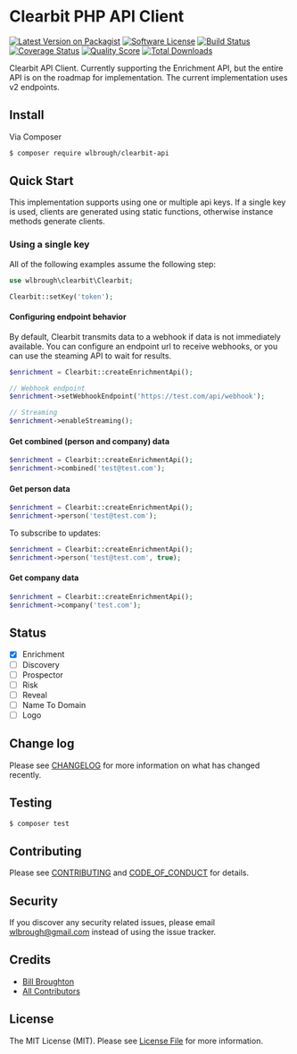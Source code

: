 # Clearbit PHP API Client

[![Latest Version on Packagist][ico-version]][link-packagist]
[![Software License][ico-license]](LICENSE.md)
[![Build Status][ico-travis]][link-travis]
[![Coverage Status][ico-scrutinizer]][link-scrutinizer]
[![Quality Score][ico-code-quality]][link-code-quality]
[![Total Downloads][ico-downloads]][link-downloads]

Clearbit API Client. Currently supporting the Enrichment API, but the entire API is on the roadmap for implementation. The current implementation uses v2 endpoints.

## Install

Via Composer

``` bash
$ composer require wlbrough/clearbit-api
```

## Quick Start

This implementation supports using one or multiple api keys. If a single key is used, clients are generated using static functions, otherwise instance methods generate clients.

### Using a single key

All of the following examples assume the following step:

```php
use wlbrough\clearbit\Clearbit;

Clearbit::setKey('token');
```

#### Configuring endpoint behavior

By default, Clearbit transmits data to a webhook if data is not immediately available. You can configure an endpoint url to receive webhooks, or you can use the steaming API to wait for results.

```php
$enrichment = Clearbit::createEnrichmentApi();

// Webhook endpoint
$enrichment->setWebhookEndpoint('https://test.com/api/webhook');

// Streaming
$enrichment->enableStreaming();
```

#### Get combined (person and company) data

```php
$enrichment = Clearbit::createEnrichmentApi();
$enrichment->combined('test@test.com');
```

#### Get person data

```php
$enrichment = Clearbit::createEnrichmentApi();
$enrichment->person('test@test.com');
```

To subscribe to updates:

```php
$enrichment = Clearbit::createEnrichmentApi();
$enrichment->person('test@test.com', true);
```

#### Get company data

```php
$enrichment = Clearbit::createEnrichmentApi();
$enrichment->company('test.com');
```

## Status

- [x] Enrichment
- [ ] Discovery
- [ ] Prospector
- [ ] Risk
- [ ] Reveal
- [ ] Name To Domain
- [ ] Logo

## Change log

Please see [CHANGELOG](CHANGELOG.md) for more information on what has changed recently.

## Testing

``` bash
$ composer test
```

## Contributing

Please see [CONTRIBUTING](CONTRIBUTING.md) and [CODE_OF_CONDUCT](CODE_OF_CONDUCT.md) for details.

## Security

If you discover any security related issues, please email wlbrough@gmail.com instead of using the issue tracker.

## Credits

- [Bill Broughton][link-author]
- [All Contributors][link-contributors]

## License

The MIT License (MIT). Please see [License File](LICENSE.md) for more information.

[ico-version]: https://img.shields.io/packagist/v/wlbrough/clearbit-api.svg?style=flat-square
[ico-license]: https://img.shields.io/badge/license-MIT-brightgreen.svg?style=flat-square
[ico-travis]: https://img.shields.io/travis/wlbrough/clearbit-api/master.svg?style=flat-square
[ico-scrutinizer]: https://img.shields.io/scrutinizer/coverage/g/wlbrough/clearbit-api.svg?style=flat-square
[ico-code-quality]: https://img.shields.io/scrutinizer/g/wlbrough/clearbit-api.svg?style=flat-square
[ico-downloads]: https://img.shields.io/packagist/dt/wlbrough/clearbit-api.svg?style=flat-square

[link-packagist]: https://packagist.org/packages/wlbrough/clearbit-api
[link-travis]: https://travis-ci.org/wlbrough/clearbit-api
[link-scrutinizer]: https://scrutinizer-ci.com/g/wlbrough/clearbit-api/code-structure
[link-code-quality]: https://scrutinizer-ci.com/g/wlbrough/clearbit-api
[link-downloads]: https://packagist.org/packages/wlbrough/clearbit-api
[link-author]: https://github.com/wlbrough
[link-contributors]: ../../contributors
